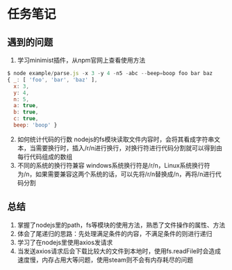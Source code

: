 # 任务笔记

## 遇到的问题
1. 学习minimist插件，从npm官网上查看使用方法
```js
$ node example/parse.js -x 3 -y 4 -n5 -abc --beep=boop foo bar baz
{ _: [ 'foo', 'bar', 'baz' ],
  x: 3,
  y: 4,
  n: 5,
  a: true,
  b: true,
  c: true,
  beep: 'boop' }
```
2. 如何统计代码的行数
nodejs的fs模块读取文件内容时，会将其看成字符串文本，当需要换行时，插入/r/n进行换行，对换行符进行代码分割就可以得到由每行代码组成的数组
3. 不同的系统的换行符兼容
windows系统换行符是/r/n，Linux系统换行符为/n，如果需要兼容这两个系统的话，可以先将/r/n替换成/n，再将/n进行代码分割

## 总结
1. 掌握了nodejs里的path，fs等模块的使用方法，熟悉了文件操作的属性、方法
2. 体会了尾递归的思路：先处理满足条件的内容，不满足条件的则进行递归
3. 学习了在nodejs里使用axios发请求
4. 当发送axios请求后会下载比较大的文件到本地时，使用fs.readFile时会造成速度慢，内存占用大等问题，使用steam则不会有内存耗尽的问题